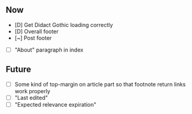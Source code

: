 ## Now
- [D] Get Didact Gothic loading correctly
- [D] Overall footer
- [~] Post footer
- [ ] "About" paragraph in index

## Future
- [ ] Some kind of top-margin on article part so that footnote return links
      work properly
- [ ] "Last edited"
- [ ] "Expected relevance expiration"
